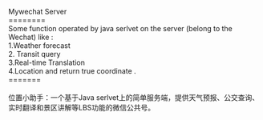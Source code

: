 Mywechat Server <br />
========<br />
Some function operated by java serlvet on the server (belong to the Wechat) like :<br />
1.Weather forecast<br />
2. Transit query<br />
3.Real-time Translation<br />
4.Location and return true coordinate .
<br />
=======<br />
<br />
位置小助手：一个基于Java serlvet上的简单服务端，提供天气预报、公交查询、实时翻译和景区讲解等LBS功能的微信公共号。<br />
<br />
<br />
